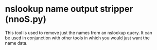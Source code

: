 # nslookup name output stripper (nnoS.py)

This tool is used to remove just the names from an nslookup query. It can be used in conjunction with other tools in which you would just want the name data.
